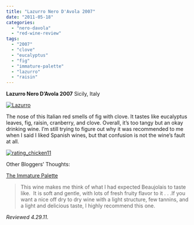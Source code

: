```yaml
---
title: "Lazurro Nero D'Avola 2007"
date: "2011-05-18"
categories: 
  - "nero-davola"
  - "red-wine-review"
tags: 
  - "2007"
  - "clove"
  - "eucalyptus"
  - "fig"
  - "immature-palette"
  - "lazurro"
  - "raisin"
---
```


**Lazurro Nero D’Avola 2007** Sicily, Italy

[![](http://s3.amazonaws.com/thegourmez-wpmedia/2011/05/Lazurro.jpg "Lazurro")](http://s3.amazonaws.com/thegourmez-wpmedia/2011/05/Lazurro.jpg)

The nose of this Italian red smells of fig with clove. It tastes like eucalyptus leaves, fig, raisin, cranberry, and clove. Overall, it’s too tangy but an okay drinking wine. I’m still trying to figure out why it was recommended to me when I said I liked Spanish wines, but that confusion is not the wine’s fault at all.

[![](http://s3.amazonaws.com/thegourmez-wpmedia/2009/02/rating_chicken11.gif "rating_chicken11")](http://s3.amazonaws.com/thegourmez-wpmedia/2009/02/rating_chicken11.gif)

Other Bloggers’ Thoughts:

[The Immature Palette](http://theimmaturepalate.blogspot.com/2011/02/lazurro-2007-nero-davola-di-sicilia.html)

> This wine makes me think of what I had expected Beaujolais to taste like.  It is soft and gentle, with lots of fresh fruity flavor to it . . .If you want a nice off dry to dry wine with a light structure, few tannins, and a light and delicious taste, I highly recommend this one.

_Reviewed 4.29.11._

